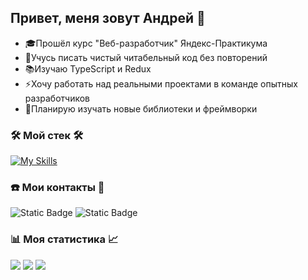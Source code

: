 ## **Привет, меня зовут Андрей** 👋

* 🎓Прошёл курс "Веб-разработчик" Яндекс-Практикума
* 📝Учусь писать чистый читабельный код без повторений
* 📚Изучаю TypeScript и Redux
* ⚡Хочу работать над реальными проектами в команде опытных разработчиков
* 🧩Планирую изучать новые библиотеки и фреймворки

### 🛠️ **Мой стек** 🛠️  
[![My Skills](https://skillicons.dev/icons?i=js,html,css,react,babel,nodejs,postman,mongodb,jest,git,express,nginx)](https://skillicons.dev)

### ☎️ **Мои контакты** 💬
![Static Badge](https://img.shields.io/badge/Email-klepkoandrey@gmail.com-blue)
![Static Badge](https://img.shields.io/badge/Telegram-@andreikodev-blue)

### 📊 **Моя статистика** 📈
![](http://github-profile-summary-cards.vercel.app/api/cards/profile-details?username=andreiklepko88&theme=github)
![](http://github-profile-summary-cards.vercel.app/api/cards/repos-per-language?username=andreiklepko88&theme=github)
![](http://github-profile-summary-cards.vercel.app/api/cards/stats?username=andreiklepko88&theme=github)

<!--
**andreiklepko88/andreiklepko88** is a ✨ _special_ ✨ repository because its `README.md` (this file) appears on your GitHub profile.

Here are some ideas to get you started:

- 🔭 I’m currently working on ...
- 🌱 I’m currently learning ...
- 👯 I’m looking to collaborate on ...
- 🤔 I’m looking for help with ...
- 💬 Ask me about ...
- 📫 How to reach me: ...
- 😄 Pronouns: ...
- ⚡ Fun fact: ...
-->
